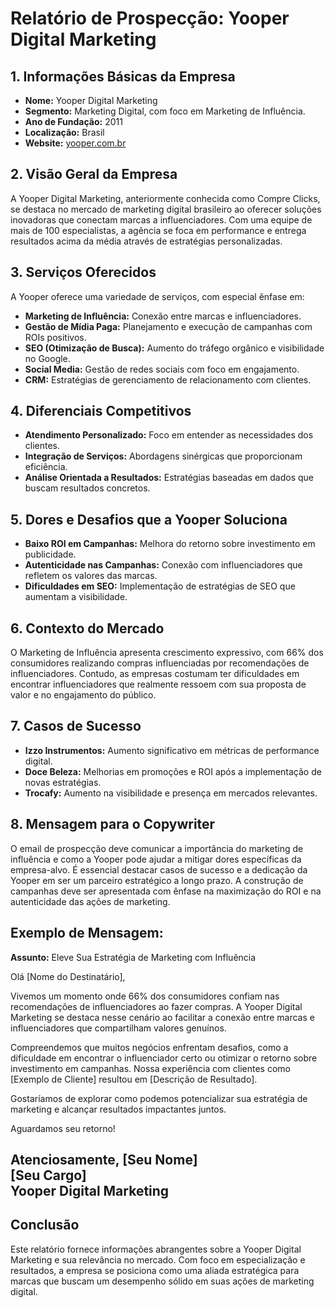 # Relatório de Prospecção: Yooper Digital Marketing

## 1. Informações Básicas da Empresa
- **Nome:** Yooper Digital Marketing
- **Segmento:** Marketing Digital, com foco em Marketing de Influência.
- **Ano de Fundação:** 2011
- **Localização:** Brasil
- **Website:** [yooper.com.br](https://yooper.com.br)

## 2. Visão Geral da Empresa
A Yooper Digital Marketing, anteriormente conhecida como Compre Clicks, se destaca no mercado de marketing digital brasileiro ao oferecer soluções inovadoras que conectam marcas a influenciadores. Com uma equipe de mais de 100 especialistas, a agência se foca em performance e entrega resultados acima da média através de estratégias personalizadas.

## 3. Serviços Oferecidos
A Yooper oferece uma variedade de serviços, com especial ênfase em:
- **Marketing de Influência:** Conexão entre marcas e influenciadores.
- **Gestão de Mídia Paga:** Planejamento e execução de campanhas com ROIs positivos.
- **SEO (Otimização de Busca):** Aumento do tráfego orgânico e visibilidade no Google.
- **Social Media:** Gestão de redes sociais com foco em engajamento.
- **CRM:** Estratégias de gerenciamento de relacionamento com clientes.

## 4. Diferenciais Competitivos
- **Atendimento Personalizado:** Foco em entender as necessidades dos clientes.
- **Integração de Serviços:** Abordagens sinérgicas que proporcionam eficiência.
- **Análise Orientada a Resultados:** Estratégias baseadas em dados que buscam resultados concretos.

## 5. Dores e Desafios que a Yooper Soluciona
- **Baixo ROI em Campanhas:** Melhora do retorno sobre investimento em publicidade.
- **Autenticidade nas Campanhas:** Conexão com influenciadores que refletem os valores das marcas.
- **Dificuldades em SEO:** Implementação de estratégias de SEO que aumentam a visibilidade.

## 6. Contexto do Mercado
O Marketing de Influência apresenta crescimento expressivo, com 66% dos consumidores realizando compras influenciadas por recomendações de influenciadores. Contudo, as empresas costumam ter dificuldades em encontrar influenciadores que realmente ressoem com sua proposta de valor e no engajamento do público.

## 7. Casos de Sucesso
- **Izzo Instrumentos:** Aumento significativo em métricas de performance digital.
- **Doce Beleza:** Melhorias em promoções e ROI após a implementação de novas estratégias.
- **Trocafy:** Aumento na visibilidade e presença em mercados relevantes.

## 8. Mensagem para o Copywriter
O email de prospecção deve comunicar a importância do marketing de influência e como a Yooper pode ajudar a mitigar dores específicas da empresa-alvo. É essencial destacar casos de sucesso e a dedicação da Yooper em ser um parceiro estratégico a longo prazo. A construção de campanhas deve ser apresentada com ênfase na maximização do ROI e na autenticidade das ações de marketing.

**Exemplo de Mensagem:**
---
**Assunto:** Eleve Sua Estratégia de Marketing com Influência

Olá [Nome do Destinatário],

Vivemos um momento onde 66% dos consumidores confiam nas recomendações de influenciadores ao fazer compras. A Yooper Digital Marketing se destaca nesse cenário ao facilitar a conexão entre marcas e influenciadores que compartilham valores genuínos.

Compreendemos que muitos negócios enfrentam desafios, como a dificuldade em encontrar o influenciador certo ou otimizar o retorno sobre investimento em campanhas. Nossa experiência com clientes como [Exemplo de Cliente] resultou em [Descrição de Resultado].

Gostaríamos de explorar como podemos potencializar sua estratégia de marketing e alcançar resultados impactantes juntos.

Aguardamos seu retorno!

Atenciosamente,
[Seu Nome]  
[Seu Cargo]  
Yooper Digital Marketing
---

## Conclusão
Este relatório fornece informações abrangentes sobre a Yooper Digital Marketing e sua relevância no mercado. Com foco em especialização e resultados, a empresa se posiciona como uma aliada estratégica para marcas que buscam um desempenho sólido em suas ações de marketing digital.
